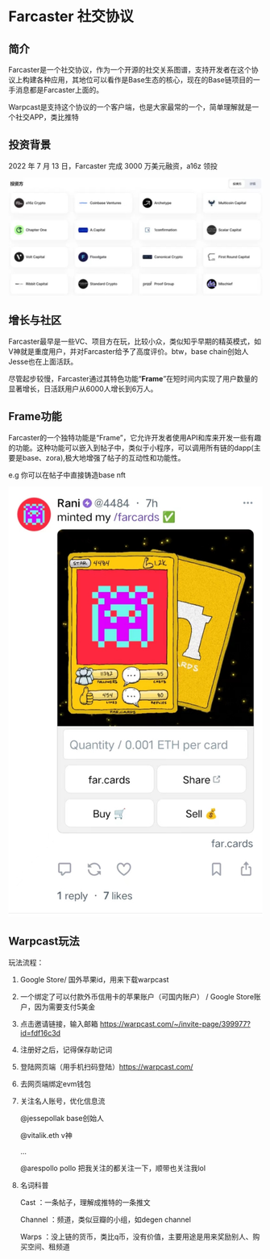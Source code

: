 # Farcaster 社交协议

## 简介

Farcaster是一个社交协议，作为一个开源的社交关系图谱，支持开发者在这个协议上构建各种应用，其地位可以看作是Base生态的核心，现在的Base链项目的一手消息都是Farcaster上面的。

Warpcast是支持这个协议的一个客户端，也是大家最常的一个，简单理解就是一个社交APP，类比推特

## 投资背景

2022 年 7 月 13 日，Farcaster 完成 3000 万美元融资，a16z 领投

![image-20240512233007556](./img/image-20240512233007556.png)

## 增长与社区

Farcaster最早是一些VC、项目方在玩，比较小众，类似知乎早期的精英模式，如V神就是重度用户，并对Farcaster给予了高度评价。btw，base chain创始人Jesse也在上面活跃。

尽管起步较慢，Farcaster通过其特色功能“**Frame**”在短时间内实现了用户数量的显著增长，日活跃用户从6000人增长到6万人。

## Frame功能

Farcaster的一个独特功能是“Frame”，它允许开发者使用API和库来开发一些有趣的功能。这种功能可以嵌入到帖子中，类似于小程序，可以调用所有链的dapp(主要是base、zora),极大地增强了帖子的互动性和功能性。

e.g 你可以在帖子中直接铸造base nft

![image-20240512233135377](./img/image-20240512233135377.png)

## Warpcast玩法

玩法流程：

1. Google Store/ 国外苹果id，用来下载warpcast

2. 一个绑定了可以付款外币信用卡的苹果账户（可国内账户） / Google Store账户，因为需要支付5美金

3. 点击邀请链接，输入邮箱 https://warpcast.com/~/invite-page/399977?id=fdf16c3d

4. 注册好之后，记得保存助记词

5. 登陆网页端（用手机扫码登陆）https://warpcast.com/

6. 去网页端绑定evm钱包

7. 关注名人账号，优化信息流

   @jessepollak  base创始人

   @vitalik.eth     v神

   ...

   @arespollo  pollo   把我关注的都关注一下，顺带也关注我lol

8. 名词科普

   Cast ：一条帖子，理解成推特的一条推文

   Channel ：频道，类似豆瓣的小组，如degen channel

   Warps ：没上链的货币，类比q币，没有价值，主要用途是用来奖励别人、购买空间、租频道

